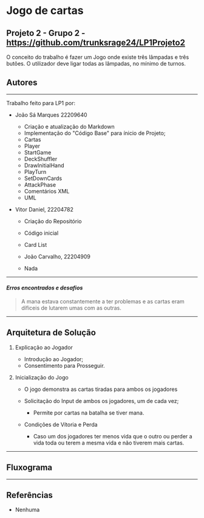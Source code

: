 # Jogo de cartas
## Projeto 2 - Grupo 2 - https://github.com/trunksrage24/LP1Projeto2

O conceito do trabalho é fazer um Jogo onde existe três lâmpadas e três butões. O utilizador deve ligar todas as lâmpadas, no mínimo de turnos.

## Autores
__________________________________________________________
Trabalho feito para LP1 por:
  * João Sá Marques 22209640
    * Criação e atualização do Markdown
    * Implementação do "Código Base" para ínicio de Projeto;
    * Cartas
    * Player
    * StartGame
    * DeckShuffler
    * DrawInitialHand
    * PlayTurn
    * SetDownCards
    * AttackPhase
    * Comentários XML
    * UML
    
  * Vitor Daniel, 22204782
    * Criação do Repositório
    * Código inicial
    * Card List

	* João Carvalho, 22204909
    * Nada


__________________________________________________________
#### *Erros encontrados e desafios*
>A mana estava constantemente a ter problemas e as cartas eram díficeis de lutarem umas com as outras.

__________________________________________________________
## Arquitetura de Solução

1. Explicação ao Jogador
	- Introdução ao Jogador;
	- Consentimento para Prosseguir.

2. Inicialização do Jogo
	* O jogo demonstra as cartas tiradas para ambos os jogadores
	
	* Solicitação do Input de ambos os jogadores, um de cada vez;
		- Permite por cartas na batalha se tiver mana.
		
	* Condições de Vítoria e Perda
		- Caso um dos jogadores ter menos vida que o outro ou perder a vida toda ou terem a mesma vida e não tiverem mais cartas.

__________________________________________________________

## Fluxograma


__________________________________________________________
## Referências

* Nenhuma
